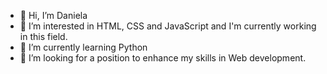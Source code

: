 - 👋 Hi, I’m Daniela
- 👀 I’m interested in HTML, CSS and JavaScript and I'm currently working in this field.
- 🌱 I’m currently learning Python
- 💞️ I’m looking for a position to enhance my skills in Web development.
<!--- 📫 You can reach me on Daniela --->

<!---
DeenKh/DeenKh is a ✨ special ✨ repository because its `README.md` (this file) appears on your GitHub profile.
You can click the Preview link to take a look at your changes.
--->
